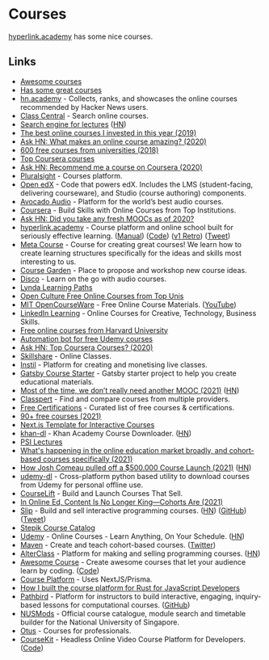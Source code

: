 # Courses

[hyperlink.academy](https://hyperlink.academy/) has some nice courses.

## Links

- [Awesome courses](https://github.com/learn-anything/courses)
- [Has some great courses](http://computing.dcu.ie/~humphrys/)
- [hn.academy](https://hn.academy/) - Collects, ranks, and showcases the online courses recommended by Hacker News users.
- [Class Central](https://www.classcentral.com/) - Search online courses.
- [Search engine for lectures](https://www.findlectures.com/) ([HN](https://news.ycombinator.com/item?id=14484549))
- [The best online courses I invested in this year (2019)](https://mariepoulin.com/blog/the-best-investments-i-made-in-my-business-this-year/)
- [Ask HN: What makes an online course amazing? (2020)](https://news.ycombinator.com/item?id=22580520)
- [600 free courses from universities (2018)](https://www.classcentral.com/report/new-courses-october-2018/)
- [Top Coursera courses](https://www.classcentral.com/provider/coursera?sort=rating-up)
- [Ask HN: Recommend me a course on Coursera (2020)](https://news.ycombinator.com/item?id=22826722)
- [Pluralsight](https://www.pluralsight.com/) - Courses platform.
- [Open edX](https://github.com/edx/edx-platform) - Code that powers edX. Includes the LMS (student-facing, delivering courseware), and Studio (course authoring) components.
- [Avocado Audio](https://www.avocadoaudio.com/) - Platform for the world’s best audio courses.
- [Coursera](https://www.coursera.org/) - Build Skills with Online Courses from Top Institutions.
- [Ask HN: Did you take any fresh MOOCs as of 2020?](https://news.ycombinator.com/item?id=23722680)
- [hyperlink.academy](https://hyperlink.academy/) - Course platform and online school built for seriously effective learning. ([Manual](https://hyperlink.academy/manual)) ([Code](https://gitlab.com/jaredpereira/hyperlink-academy)) ([v1 Retro](https://awarm.space/fast/008-hyperlinkv1-retro)) ([Tweet](https://twitter.com/hyperlink_a/status/1497327696434855936))
- [Meta Course](https://hyperlink.academy/courses/the-meta-course/1) - Course for creating great courses! We learn how to create learning structures specifically for the ideas and skills most interesting to us.
- [Course Garden](https://forum.hyperlink.academy/c/course-garden/15) - Place to propose and workshop new course ideas.
- [Disco](https://www.heydisco.com/) - Learn on the go with audio courses.
- [Lynda Learning Paths](https://www.lynda.com/learning-paths/)
- [Open Culture Free Online Courses from Top Unis](https://www.openculture.com/freeonlinecourses)
- [MIT OpenCourseWare](https://ocw.mit.edu/) - Free Online Course Materials. ([YouTube](https://www.youtube.com/c/mitocw/playlists))
- [LinkedIn Learning](https://www.linkedin.com/learning/me) - Online Courses for Creative, Technology, Business Skills.
- [Free online courses from Harvard University](https://www.edx.org/school/harvardx)
- [Automation bot for free Udemy courses](https://github.com/dimakiss/Udemy_bot)
- [Ask HN: Top Coursera Courses? (2020)](https://news.ycombinator.com/item?id=25245125)
- [Skillshare](https://www.skillshare.com/) - Online Classes.
- [Instil](https://instil.live/) - Platform for creating and monetising live classes.
- [Gatsby Course Starter](https://github.com/btholt/gatsby-course-starter) - Gatsby starter project to help you create educational materials.
- [Most of the time, we don’t really need another MOOC (2021)](https://eugeneyan.com/writing/you-dont-need-another-mooc/) ([HN](https://news.ycombinator.com/item?id=25931498))
- [Classpert](https://classpert.com/) - Find and compare courses from multiple providers.
- [Free Certifications](https://github.com/cloudcommunity/Free-Certifications) - Curated list of free courses & certifications.
- [90+ free courses (2021)](https://custom-writing.org/blog/free-online-courses)
- [Next.js Template for Interactive Courses](https://github.com/scastiel/nextjs-course-template)
- [khan-dl](https://github.com/rand-net/khan-dl) - Khan Academy Course Downloader. ([HN](https://news.ycombinator.com/item?id=26134915))
- [PSI Lectures](https://perimeterinstitute.ca/psi-lectures)
- [What's happening in the online education market broadly, and cohort-based courses specifically (2021)](https://twitter.com/fortelabs/status/1369754186967965697)
- [How Josh Comeau pulled off a $500.000 Course Launch (2021)](https://renenauheimer.substack.com/p/how-josh-comeau-pulled-off-a-500000) ([HN](https://news.ycombinator.com/item?id=26692410))
- [udemy-dl](https://github.com/r0oth3x49/udemy-dl) - Cross-platform python based utility to download courses from Udemy for personal offline use.
- [CourseLift](https://courselift.com/) - Build and Launch Courses That Sell.
- [In Online Ed, Content Is No Longer King—Cohorts Are (2021)](https://future.a16z.com/cohort-based-courses/)
- [Slip](https://www.slip.so/) - Build and sell interactive programming courses. ([HN](https://news.ycombinator.com/item?id=28141462)) ([GitHub](https://github.com/slipHQ)) ([Tweet](https://twitter.com/KennethCassel/status/1470438097284390916))
- [Stepik Course Catalog](https://stepik.org/catalog)
- [Udemy](https://www.udemy.com/) - Online Courses - Learn Anything, On Your Schedule. ([HN](https://news.ycombinator.com/item?id=28758236))
- [Maven](https://maven.com/) - Create and teach cohort-based courses. ([Twitter](https://twitter.com/mavenhq))
- [AlterClass](https://alterclass.io/) - Platform for making and selling programming courses. ([HN](https://news.ycombinator.com/item?id=29531434))
- [Awesome Course](https://www.awesomecourse.dev/) - Create awesome courses that let your audience learn by coding. ([Code](https://github.com/enesozturk/awesome-course))
- [Course Platform](https://github.com/m-abdelwahab/course-platform) - Uses NextJS/Prisma.
- [How I built the course platform for Rust for JavaScript Developers](https://twitter.com/chatsidhartha/status/1473745114396725248)
- [Pathbird](https://pathbird.com/) - Platform for instructors to build interactive, engaging, inquiry-based lessons for computational courses. ([GitHub](https://github.com/pathbird))
- [NUSMods](https://github.com/nusmodifications/nusmods) - Official course catalogue, module search and timetable builder for the National University of Singapore.
- [Otus](https://otus.ru/) - Courses for professionals.
- [CourseKit](https://coursekit.dev/) - Headless Online Video Course Platform for Developers. ([Code](https://github.com/course-kit/client))
